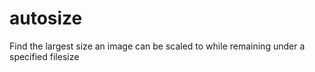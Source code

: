 # autosize
Find the largest size an image can be scaled to while remaining under a specified filesize
